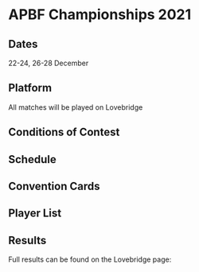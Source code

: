 # APBF Championships 2021

## Dates
22-24, 26-28 December

## Platform
All matches will be played on Lovebridge

## Conditions of Contest

## Schedule

## Convention Cards

## Player List

## Results
Full results can be found on the Lovebridge page:


